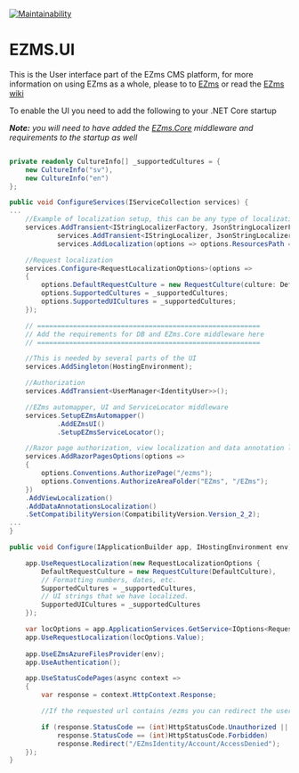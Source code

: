 [![Maintainability](https://api.codeclimate.com/v1/badges/1cf6dd182aaf2f77d7fe/maintainability)](https://codeclimate.com/github/Floydan/EZms.UI/maintainability)

# EZMS.UI
This is the User interface part of the EZms CMS platform, for more information on using EZms as a whole, please to to [EZms](https://github.com/Floydan/EZms) or read the [EZms wiki](https://github.com/Floydan/EZms/wiki)

To enable the UI you need to add the following to your .NET Core startup

_**Note:** you will need to have added the [EZms.Core](https://github.com/Floydan/EZms.Core/) middleware and requirements to the startup as well_


```csharp

private readonly CultureInfo[] _supportedCultures = {
    new CultureInfo("sv"),
    new CultureInfo("en")
};

public void ConfigureServices(IServiceCollection services) {
...
    //Example of localization setup, this can be any type of localization as long as it follows the standard localization flow.
    services.AddTransient<IStringLocalizerFactory, JsonStringLocalizerFactory>();
            services.AddTransient<IStringLocalizer, JsonStringLocalizer>();
            services.AddLocalization(options => options.ResourcesPath = $@"{HostingEnvironment.ContentRootPath}\Resources");

    //Request localization 
    services.Configure<RequestLocalizationOptions>(options =>
    {
        options.DefaultRequestCulture = new RequestCulture(culture: DefaultCulture, uiCulture: DefaultCulture);
        options.SupportedCultures = _supportedCultures;
        options.SupportedUICultures = _supportedCultures;
    });

    // ========================================================
    // Add the requirements for DB and EZms.Core middleware here
    // ========================================================

    //This is needed by several parts of the UI
    services.AddSingleton(HostingEnvironment);

    //Authorization
    services.AddTransient<UserManager<IdentityUser>>();

    //EZms automapper, UI and ServiceLocator middleware
    services.SetupEZmsAutomapper()
            .AddEZmsUI()
            .SetupEZmsServiceLocator();

    //Razor page authorization, view localization and data annotation localization
    services.AddRazorPagesOptions(options =>
    {
        options.Conventions.AuthorizePage("/ezms");
        options.Conventions.AuthorizeAreaFolder("EZms", "/EZms");
    })
    .AddViewLocalization()
    .AddDataAnnotationsLocalization()
    .SetCompatibilityVersion(CompatibilityVersion.Version_2_2);
...
}

public void Configure(IApplicationBuilder app, IHostingEnvironment env) {

    app.UseRequestLocalization(new RequestLocalizationOptions {
        DefaultRequestCulture = new RequestCulture(DefaultCulture),
        // Formatting numbers, dates, etc.
        SupportedCultures = _supportedCultures,
        // UI strings that we have localized.
        SupportedUICultures = _supportedCultures
    });

    var locOptions = app.ApplicationServices.GetService<IOptions<RequestLocalizationOptions>>();
    app.UseRequestLocalization(locOptions.Value);
    
    app.UseEZmsAzureFilesProvider(env);
    app.UseAuthentication();

    app.UseStatusCodePages(async context =>
    {
        var response = context.HttpContext.Response;

        //If the requested url contains /ezms you can redirect the user to the ezms specific error page here

        if (response.StatusCode == (int)HttpStatusCode.Unauthorized ||
            response.StatusCode == (int)HttpStatusCode.Forbidden)
            response.Redirect("/EZmsIdentity/Account/AccessDenied");
    });
}
```